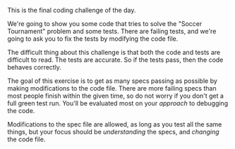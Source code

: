 This is the final coding challenge of the day.

We're going to show you some code that tries to solve the "Soccer Tournament"
problem and some tests. There are failing tests, and we're going to ask you
to fix the tests by modifying the code file.

The difficult thing about this challenge is that both the code and tests are
difficult to read. The tests are accurate. So if the tests pass, then the code
behaves correctly.

The goal of this exercise is to get as many specs passing as possible by making
modifications to the code file. There are more failing specs than most people
finish within the given time, so do not worry if you don't get a full green test
run. You'll be evaluated most on your *approach* to debugging the code.

Modifications to the spec file are allowed, as long as you test all the same things,
but your focus should be *understanding* the specs, and *changing* the code file.
